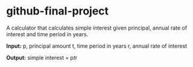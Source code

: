 # github-final-project

A calculator that calculates simple interest given principal, annual rate of interest and time period in years.

**Input:**
   p, principal amount
   t, time period in years
   r, annual rate of interest

**Output:**
   simple interest = p*t*r
